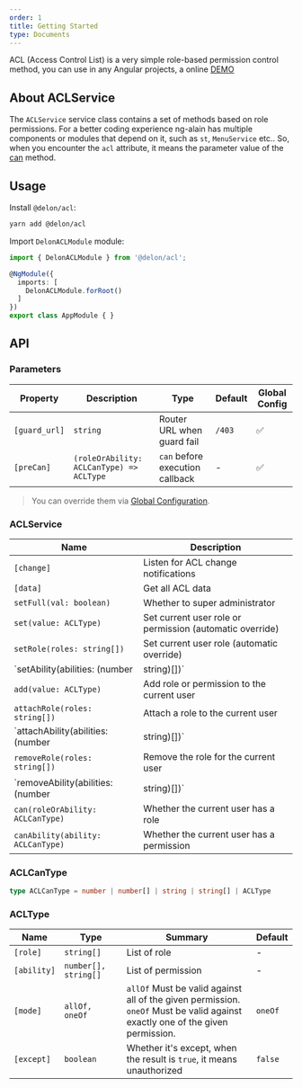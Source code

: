 ```yaml
---
order: 1
title: Getting Started
type: Documents
---
```


ACL (Access Control List) is a very simple role-based permission control method, you can use in any Angular projects, a online [DEMO](//ng-alain.github.io/ng-alain/#/logics/acl)

## About ACLService

The `ACLService` service class contains a set of methods based on role permissions. For a better coding experience ng-alain has multiple components or modules that depend on it, such as `st`, `MenuService` etc.. So, when you encounter the `acl` attribute, it means the parameter value of the [can](#ACLCanType) method.

## Usage

Install `@delon/acl`:

```bash
yarn add @delon/acl
```

Import `DelonACLModule` module:

```typescript
import { DelonACLModule } from '@delon/acl';

@NgModule({
  imports: [
    DelonACLModule.forRoot()
  ]
})
export class AppModule { }
```

## API

### Parameters

| Property | Description | Type | Default | Global Config |
|----------|-------------|------|---------|---------------|
| `[guard_url]` | `string` | Router URL when guard fail | `/403` | ✅ |
| `[preCan]` | `(roleOrAbility: ACLCanType) => ACLType` | `can` before execution callback | - | ✅ |

> You can override them via [Global Configuration](/docs/global-config).

### ACLService

| Name | Description |
|------|-------------|
| `[change]` | Listen for ACL change notifications |
| `[data]` | Get all ACL data |
| `setFull(val: boolean)` | Whether to super administrator |
| `set(value: ACLType)` | Set current user role or permission (automatic override) |
| `setRole(roles: string[])` | Set current user role (automatic override) |
| `setAbility(abilities: (number | string)[])` | Set current user permission (automatic override) |
| `add(value: ACLType)` | Add role or permission to the current user |
| `attachRole(roles: string[])` | Attach a role to the current user |
| `attachAbility(abilities: (number | string)[])` | Attach a permission to the current user |
| `removeRole(roles: string[])` | Remove the role for the current user |
| `removeAbility(abilities: (number | string)[])` | Remove the permission for the current user |
| `can(roleOrAbility: ACLCanType)` | Whether the current user has a role |
| `canAbility(ability: ACLCanType)` | Whether the current user has a permission |

### ACLCanType

```ts
type ACLCanType = number | number[] | string | string[] | ACLType
```

### ACLType

| Name | Type | Summary | Default |
|------|------|---------|---------|
| `[role]` | `string[]` | List of role | - |
| `[ability]` | `number[], string[]` | List of permission | - |
| `[mode]` | `allOf, oneOf` | `allOf` Must be valid against all of the given permission.<br>`oneOf` Must be valid against exactly one of the given permission. | `oneOf` |
| `[except]` | `boolean` | Whether it's except, when the result is `true`, it means unauthorized | `false` |

